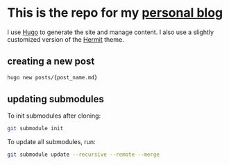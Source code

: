 # This is the repo for my [personal blog](https://www.jamesdixon.dev)

I use [Hugo](https://gohugo.io/) to generate the site and manage content.
I also use a slightly customized version of the [Hermit](https://github.com/Track3/hermit) theme.

## creating a new post

```sh
hugo new posts/{post_name.md}
```

## updating submodules

To init submodules after cloning:

```sh
git submodule init
```

To update all submodules, run:

```sh
git submodule update --recursive --remote --merge
```
